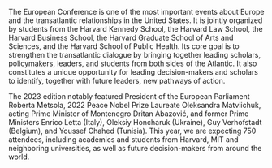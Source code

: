 <p>The European Conference is one of the most important events about Europe and the transatlantic relationships in the United States. It is jointly organized by students from the Harvard Kennedy School, the Harvard Law School, the Harvard Business School, the Harvard Graduate School of Arts and Sciences, and the Harvard School of Public Health. Its core goal is to strengthen the transatlantic dialogue by bringing together leading scholars, policymakers, leaders, and students from both sides of the Atlantic. It also constitutes a unique opportunity for leading decision-makers and scholars to identify, together with future leaders, new pathways of action.</p>
<p>The 2023 edition notably featured President of the European Parliament Roberta Metsola, 2022 Peace Nobel Prize Laureate Oleksandra Matviichuk, acting Prime Minister of Montenegro Dritan Abazović, and former Prime Ministers Enrico Letta (Italy), Oleksiy Honcharuk (Ukraine), Guy Verhofstadt (Belgium), and Youssef Chahed (Tunisia). This year, we are expecting 750 attendees, including academics and students from Harvard, MIT and neighboring universities, as well as future decision-makers from around the world.</p>
